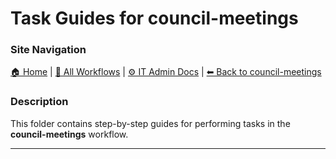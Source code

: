 # Task Guides for council-meetings

### Site Navigation
[🏠 Home](../../../README.md) | [📂 All Workflows](../../../users/users.md) | [⚙ IT Admin Docs](../../../it-admins/README.md) | [⬅ Back to council-meetings](../README.md)

### Description
This folder contains step-by-step guides for performing tasks in the **council-meetings** workflow.

---